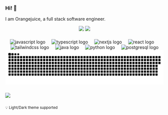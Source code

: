 <!-- Thanks to
https://profile-readme-generator.com/
https://github.com/anuraghazra/github-readme-stats
https://github.com/antonkomarev/github-profile-views-counter
https://github.com/Platane/snk
-->

### Hi! 👋

I am Orangejuice, a full stack software engineer.

<div align="center">
  <picture>
    <source srcset="https://github-readme-stats.vercel.app/api?username=orangejuice&include_all_commits=true&custom_title=Github%20Stats&hide=contribs&count_private=true&show_icons=true&rank_icon=percentile&theme=dark" media="(prefers-color-scheme: dark)"/>
    <source srcset="https://github-readme-stats.vercel.app/api?username=orangejuice&include_all_commits=true&custom_title=Github%20Stats&hide=contribs&count_private=true&show_icons=true&rank_icon=percentile" media="(prefers-color-scheme: light), (prefers-color-scheme: no-preference)"/>
    <img src="https://github-readme-stats.vercel.app/api?username=orangejuice&include_all_commits=true&custom_title=Github%20Stats&hide=contribs&count_private=true&show_icons=true&rank_icon=percentile" height="150"/>
  </picture>
  <picture>
    <source srcset="https://github-readme-stats.vercel.app/api/top-langs?username=orangejuice&layout=compact&card_width=320&theme=dark" media="(prefers-color-scheme: dark)"/>
    <source srcset="https://github-readme-stats.vercel.app/api/top-langs?username=orangejuice&layout=compact&card_width=320" media="(prefers-color-scheme: light), (prefers-color-scheme: no-preference)"/>
    <img src="https://github-readme-stats.vercel.app/api/top-langs?username=orangejuice&layout=compact&card_width=320" height="150"/>
  </picture>
</div>

<!--div align="center>
  <img src="https://github-readme-stats.vercel.app/api?username=orangejuice&hide_title=false&hide_rank=false&show_icons=true&include_all_commits=true&count_private=true&locale=en&hide_border=false" height="150" alt="stats graph"  />
  <img src="https://github-readme-stats.vercel.app/api/top-langs?username=orangejuice&locale=en&hide_title=false&layout=compact&card_width=320&langs_count=5&hide_border=false" height="150" alt="languages graph"  />
</div-->

###

<div align="center">
  <img src="https://cdn.jsdelivr.net/gh/devicons/devicon/icons/javascript/javascript-original.svg" height="30" alt="javascript logo"  />
  <img width="12" />
  <img src="https://cdn.jsdelivr.net/gh/devicons/devicon/icons/typescript/typescript-original.svg" height="30" alt="typescript logo"  />
  <img width="12" />
  <img src="https://cdn.jsdelivr.net/gh/devicons/devicon/icons/nextjs/nextjs-original.svg" height="30" alt="nextjs logo"  />
  <img width="12" />
  <img src="https://cdn.jsdelivr.net/gh/devicons/devicon/icons/react/react-original.svg" height="30" alt="react logo"  />
  <img width="12" />
  <img src="https://cdn.jsdelivr.net/gh/devicons/devicon/icons/tailwindcss/tailwindcss-original.svg" height="30" alt="tailwindcss logo"  />
  <img width="12" />
  <img src="https://cdn.jsdelivr.net/gh/devicons/devicon/icons/java/java-original.svg" height="30" alt="java logo"  />
  <img width="12" />
  <img src="https://cdn.jsdelivr.net/gh/devicons/devicon/icons/python/python-original.svg" height="30" alt="python logo"  />
  <img width="12" />
  <img src="https://cdn.jsdelivr.net/gh/devicons/devicon/icons/postgresql/postgresql-original.svg" height="30" alt="postgresql logo"  />
</div>

<picture>
  <source media="(prefers-color-scheme: dark)" srcset="https://raw.githubusercontent.com/orangejuice/orangejuice/output/snake-dark.svg" />
  <source media="(prefers-color-scheme: light), (prefers-color-scheme: no-preference)" srcset="https://raw.githubusercontent.com/orangejuice/orangejuice/output/snake.svg" />
  <img alt="Animation" src="https://raw.githubusercontent.com/orangejuice/orangejuice/output/snake.svg" />
</picture>

###

![](https://komarev.com/ghpvc/?username=orangejuice&abbreviated=true)

<sub>💡 Light/Dark theme supported<sub>
